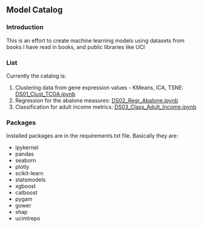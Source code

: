 ## Model Catalog
### Introduction
This is an effort to create machine learning models using datasets from 
books I have read in books, and public libraries like UCI

### List
Currently the catalog is:  
1. Clustering data from gene expression values - KMeans, ICA, TSNE: [DS01_Clust_TCGA.ipynb](./notebooks/DS01_Clust_TCGA.ipynb)
2. Regression for the abalone measures: [DS02_Regr_Abalone.ipynb](./notebooks/DS02_Regr_Abalone.ipynb)
3. Classification for adult income metrics: [DS03_Class_Adult_Income.ipynb](./notebooks/DS03_Class_Adult_Income.ipynb)

### Packages
Installed packages are in the requirements.txt file. Basically they are:
- ipykernel
- pandas
- seaborn
- plotly
- scikit-learn
- statsmodels
- xgboost
- catboost
- pygam
- gower
- shap
- ucimlrepo
